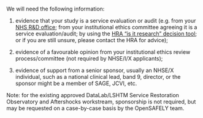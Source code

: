 We will need the following information:

1. evidence that your study is a service evaluation or audit (e.g. from your [NHS R&D office](https://rdforum.nhs.uk/rd-contacts-directory/); from your institutional ethics committee agreeing it is a service evaluation/audit; by using the [HRA “is it research” decision tool](http://www.hra-decisiontools.org.uk/research/); or if you are still unsure, please contact the HRA for advice);

2. evidence of a favourable opinion from your institutional ethics review process/committee (not required by NHSE/I/X applicants);

3. evidence of support from a senior sponsor, usually an NHSE/X individual, such as a national clinical lead, band 9, director, or the sponsor might be a member of SAGE, JCVI, etc.

Note: for the existing approved DataLab/LSHTM Service Restoration Observatory and Aftershocks workstream, sponsorship is not required, but may be requested on a case-by-case basis by the OpenSAFELY team.
